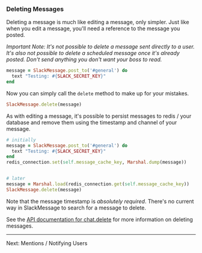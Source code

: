 ### Deleting Messages

Deleting a message is much like editing a message, only simpler. Just like when
you edit a message, you'll need a reference to the message you posted.

*Important Note: It's not possible to delete a message sent directly to a user.
It's also not possible to delete a scheduled message once it's already posted.
Don't send anything you don't want your boss to read.*

```ruby
message = SlackMessage.post_to('#general') do
  text "Testing: #{SLACK_SECRET_KEY}"
end
```

Now you can simply call the `delete` method to make up for your mistakes.

```ruby
SlackMessage.delete(message)
```

As with editing a message, it's possible to persist messages to redis / your
database and remove them using the timestamp and channel of your message.

```ruby
# initially
message = SlackMessage.post_to('#general') do
  text "Testing: #{SLACK_SECRET_KEY}"
end
redis_connection.set(self.message_cache_key, Marshal.dump(message))


# later
message = Marshal.load(redis_connection.get(self.message_cache_key))
SlackMessage.delete(message)
```

Note that the message timestamp is _absolutely required_. There's no current
way in SlackMessage to search for a message to delete.

See the [API documentation for
chat.delete](https://api.slack.com/methods/chat.delete) for more information on
deleting messages.

---

Next: Mentions / Notifying Users
